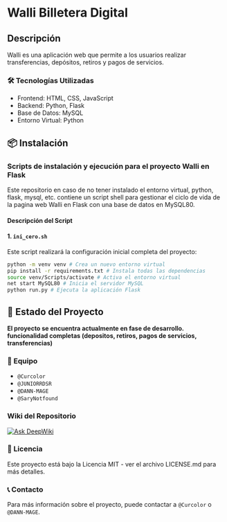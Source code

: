 # Walli Billetera Digital

## Descripción

Walli es una aplicación web que permite a los usuarios realizar transferencias, depósitos, retiros y pagos de servicios.

### 🛠️ Tecnologías Utilizadas

- Frontend: HTML, CSS, JavaScript
- Backend: Python, Flask
- Base de Datos: MySQL
- Entorno Virtual: Python

## 📦 Instalación

### Scripts de instalación y ejecución para el proyecto Walli en Flask

Este repositorio en caso de no tener instalado el entorno virtual, python, flask, mysql, etc. contiene un script shell para gestionar el ciclo de vida de la pagina web Walli en Flask con una base de datos en MySQL80.

#### Descripción del Script

#### 1. `ini_cero.sh`
Este script realizará la configuración inicial completa del proyecto:

```bash 
python -m venv venv # Crea un nuevo entorno virtual
pip install -r requirements.txt # Instala todas las dependencias
source venv/Scripts/activate # Activa el entorno virtual
net start MySQL80 # Inicia el servidor MySQL
python run.py # Ejecuta la aplicación Flask
```

## 🚀 Estado del Proyecto

**El proyecto se encuentra actualmente en fase de desarrollo. funcionalidad completas (depositos, retiros, pagos de servicios, transferencias)**

### 👥 Equipo

- ```@Curcolor```
- ```@JUNIORRDSR```
- ```@DANN-MAGE```
- ```@SaryNotfound```

### Wiki del Repositorio

[![Ask DeepWiki](https://deepwiki.com/badge.svg)](https://deepwiki.com/Curcolor/WALLI_WALLET)

### 📄 Licencia

Este proyecto está bajo la Licencia MIT - ver el archivo LICENSE.md para más detalles.

### 📞 Contacto

Para más información sobre el proyecto, puede contactar a ```@Curcolor``` o ```@DANN-MAGE```.

